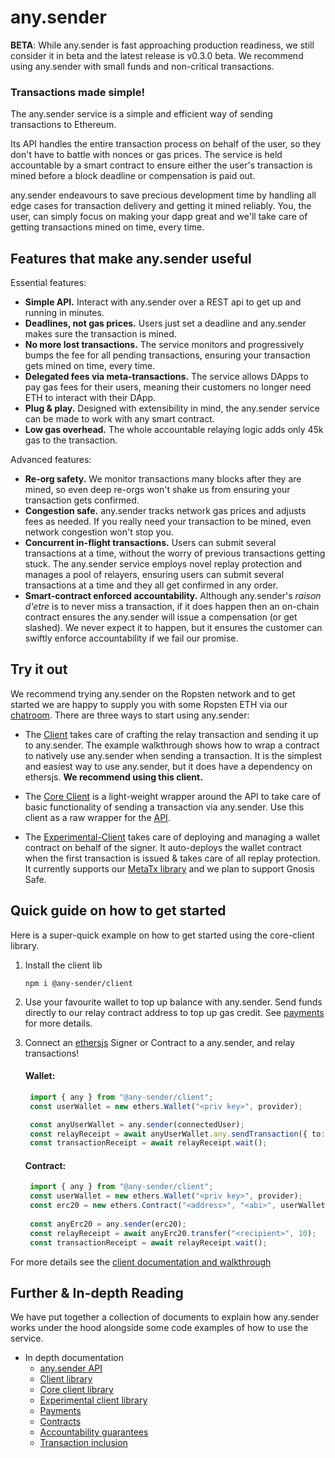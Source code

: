 # any.sender

**BETA**: While any.sender is fast approaching production readiness, we still consider it in beta and the latest release is v0.3.0 beta. We recommend using any.sender with small funds and non-critical transactions.

### Transactions made simple!

The any.sender service is a simple and efficient way of sending transactions to Ethereum.

Its API handles the entire transaction process on behalf of the user, so they don't have to battle with nonces or gas prices. The service is held accountable by a smart contract to ensure either the user's transaction is mined before a block deadline or compensation is paid out.

any.sender endeavours to save precious development time by handling all edge cases for transaction delivery and getting it mined reliably. You, the user, can simply focus on making your dapp great and we'll take care of getting transactions mined on time, every time.

## Features that make any.sender useful

Essential features:

- **Simple API.** Interact with any.sender over a REST api to get up and running in minutes.
- **Deadlines, not gas prices.** Users just set a deadline and any.sender makes sure the transaction is mined.
- **No more lost transactions.** The service monitors and progressively bumps the fee for all pending transactions, ensuring your transaction gets mined on time, every time.
- **Delegated fees via meta-transactions.** The service allows DApps to pay gas fees for their users, meaning their customers no longer need ETH to interact with their DApp.
- **Plug & play.** Designed with extensibility in mind, the any.sender service can be made to work with any smart contract.
- **Low gas overhead.** The whole accountable relaying logic adds only 45k gas to the transaction.

Advanced features:

- **Re-org safety.** We monitor transactions many blocks after they are mined, so even deep re-orgs won't shake us from ensuring your transaction gets confirmed.
- **Congestion safe.** any.sender tracks network gas prices and adjusts fees as needed. If you really need your transaction to be mined, even network congestion won't stop you.
- **Concurrent in-flight transactions.** Users can submit several transactions at a time, without the worry of previous transactions getting stuck. The any.sender service employs novel replay protection and manages a pool of relayers, ensuring users can submit several transactions at a time and they all get confirmed in any order.
- **Smart-contract enforced accountability.** Although any.sender's _raison d'etre_ is to never miss a transaction, if it does happen then an on-chain contract ensures the any.sender will issue a compensation (or get slashed). We never expect it to happen, but it ensures the customer can swiftly enforce accountability if we fail our promise.

## Try it out

We recommend trying any.sender on the Ropsten network and to get started we are happy to supply you with some Ropsten ETH via our [chatroom](https://t.me/anydotsender). There are three ways to start using any.sender:

* The [Client](./docs/client/) takes care of crafting the relay transaction and sending it up to any.sender. The example walkthrough shows how to wrap a contract to natively use any.sender when sending a transaction. It is the simplest and easiest way to use any.sender, but it does have a dependency on ethersjs. **We recommend using this client.**

* The [Core Client](./docs/coreClient/) is a light-weight wrapper around the API to take care of basic functionality of sending a transaction via any.sender. Use this client as a raw wrapper for the [API](./docs/API.md).

* The [Experimental-Client](./docs/experimental-client/) takes care of deploying and managing a wallet contract on behalf of the signer. It auto-deploys the wallet contract when the first transaction is issued & takes care of all replay protection. It currently supports our [MetaTx library](https://github.com/anydotcrypto/metatransactions/) and we plan to support Gnosis Safe.

## Quick guide on how to get started

Here is a super-quick example on how to get started using the core-client library.

1. Install the client lib

   ```
   npm i @any-sender/client
   ```

2. Use your favourite wallet to top up balance with any.sender. Send funds directly to our relay contract address to top up gas credit. See [payments](./docs/payments.md) for more details.

3. Connect an [ethersjs](https://github.com/ethers-io/ethers.js/) Signer or Contract to a any.sender, and relay transactions!

   #### Wallet:
   ```typescript
    import { any } from "@any-sender/client";
    const userWallet = new ethers.Wallet("<priv key>", provider);

    const anyUserWallet = any.sender(connectedUser);
    const relayReceipt = await anyUserWallet.any.sendTransaction({ to: "<address>", data: "<data>" });
    const transactionReceipt = await relayReceipt.wait();
   ```

   #### Contract:
   ```typescript
    import { any } from "@any-sender/client";
    const userWallet = new ethers.Wallet("<priv key>", provider);
    const erc20 = new ethers.Contract("<address>", "<abi>", userWallet)
    
    const anyErc20 = any.sender(erc20);
    const relayReceipt = await anyErc20.transfer("<recipient>", 10);
    const transactionReceipt = await relayReceipt.wait();
   ```

For more details see the [client documentation and walkthrough](./docs/client/)

## Further & In-depth Reading

We have put together a collection of documents to explain how any.sender works under the hood alongside some code examples of how to use the service.

- In depth documentation
  - [any.sender API](./docs/API.md)
  - [Client library](./docs/core)
  - [Core client library](./docs/coreClient)
  - [Experimental client library](./docs/experimentalClient)
  - [Payments](./docs/payments.md)
  - [Contracts](https://github.com/PISAresearch/contracts.any.sender)
  - [Accountability guarantees](./docs/guarantees.md)
  - [Transaction inclusion](./docs/transactionInclusion.md)
